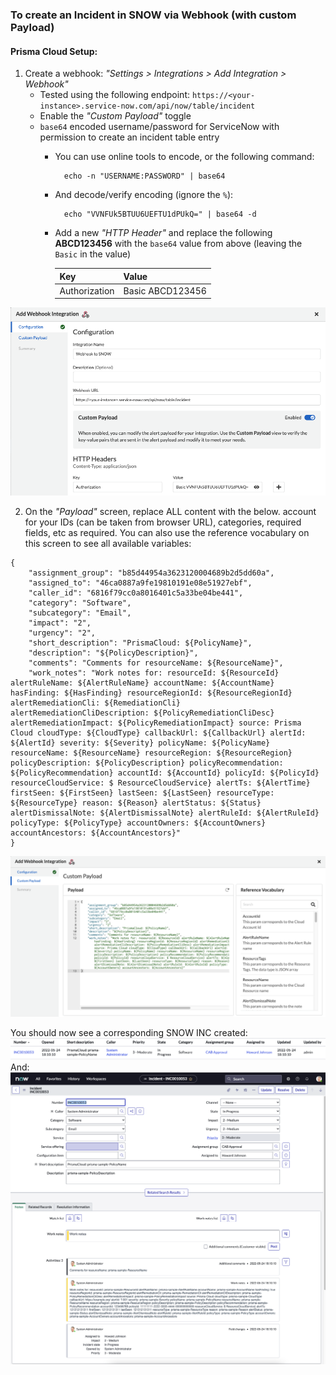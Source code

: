 ### To create an Incident in SNOW via Webhook (with custom Payload)

#### Prisma Cloud Setup:

1. Create a webhook: _"Settings > Integrations > Add Integration > Webhook"_
    * Tested using the following endpoint: `https://<your-instance>.service-now.com/api/now/table/incident`
    * Enable the _"Custom Payload"_ toggle
    * `base64` encoded username/password for ServiceNow with permission to create an incident table entry
        * You can use online tools to encode, or the following command: 
            
                echo -n "USERNAME:PASSWORD" | base64

        * And decode/verify encoding (ignore the `%`):

                echo "VVNFUk5BTUU6UEFTU1dPUkQ=" | base64 -d

        * Add a new _"HTTP Header"_ and replace the following **ABCD123456** with the `base64` value from above (leaving the `Basic` in the value) 

            | Key | Value |
            | ----------- | ----------- | 
            | Authorization | Basic ABCD123456

![](./images/2022-05-24-21-50-42.png)

2. On the _"Payload"_ screen, replace ALL content with the below. account for your IDs (can be taken from browser URL), categories, required fields, etc as required.
You can also use the reference vocabulary on this screen to see all available variables:
```
{
    "assignment_group": "b85d44954a3623120004689b2d5dd60a",
    "assigned_to": "46ca0887a9fe19810191e08e51927ebf",
    "caller_id": "6816f79cc0a8016401c5a33be04be441",
    "category": "Software",
    "subcategory": "Email",
    "impact": "2",
    "urgency": "2",
    "short_description": "PrismaCloud: ${PolicyName}",
    "description": "${PolicyDescription}",
    "comments": "Comments for resourceName: ${ResourceName}",
    "work_notes": "Work notes for: resourceId: ${ResourceId} alertRuleName: ${AlertRuleName} accountName: ${AccountName} hasFinding: ${HasFinding} resourceRegionId: ${ResourceRegionId} alertRemediationCli: ${RemediationCli}  alertRemediationCliDescription: ${PolicyRemediationCliDesc} alertRemediationImpact: ${PolicyRemediationImpact} source: Prisma Cloud cloudType: ${CloudType} callbackUrl: ${CallbackUrl} alertId: ${AlertId} severity: ${Severity} policyName: ${PolicyName} resourceName: ${ResourceName} resourceRegion: ${ResourceRegion} policyDescription: ${PolicyDescription} policyRecommendation: ${PolicyRecommendation} accountId: ${AccountId} policyId: ${PolicyId} resourceCloudService: $ ResourceCloudService} alertTs: ${AlertTime} firstSeen: ${FirstSeen} lastSeen: ${LastSeen} resourceType: ${ResourceType} reason: ${Reason} alertStatus: ${Status} alertDismissalNote: ${AlertDismissalNote} alertRuleId: ${AlertRuleId} policyType: ${PolicyType} accountOwners: ${AccountOwners} accountAncestors: ${AccountAncestors}"
}
```

![](./images/2022-05-24-21-51-06.png)

You should now see a corresponding SNOW INC created:
![](./images/2022-05-24-21-53-19.png)
And:
![](./images/2022-05-24-21-53-42.png)